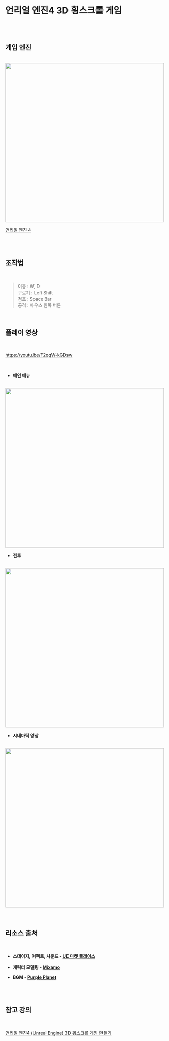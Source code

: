 # 언리얼 엔진4 3D 횡스크롤 게임

<br>
<br>

 ## 게임 엔진
 
 <br>

 <img src="https://roadtovrlive-5ea0.kxcdn.com/wp-content/uploads/2015/05/unreal-engine-4-logo-large-1021x580.png" width="500"/>
 
 <br>
 
[언리얼 엔진 4](https://www.unrealengine.com/ko/)

<br>
<br>

## 조작법
 
 <br>

 > 이동 : W, D <br>
 > 구르기 : Left Shift <br>
 > 점프 : Space Bar <br>
 > 공격 : 마우스 왼쪽 버튼 <br>

 <br>

 ## 플레이 영상
 
 <br>

 https://youtu.be/F2qqW-kGDsw
 
 <br>
 
- **메인 메뉴**

<br>
 
<img src="https://user-images.githubusercontent.com/31186176/106135210-f3599100-61aa-11eb-9dba-90178b7cbc49.gif" width="500"/>
 
<br>

- **전투**

<br>
 
<img src="https://user-images.githubusercontent.com/31186176/106135549-6b27bb80-61ab-11eb-89a0-8db20a533b99.gif" width="500"/>
 
<br>

- **시네마틱 영상**

<br>
 
<img src="https://user-images.githubusercontent.com/31186176/106135896-df625f00-61ab-11eb-9d9a-3f670e3362db.gif" width="500"/>
 
<br>

<br>
<br>

 ## 리소스 출처
 
 <br>

 - **스테이지, 이펙트, 사운드 - [UE 마켓 플레이스](https://www.unrealengine.com/marketplace/ko/store)**

 - **캐릭터 모델링 - [Mixamo](https://www.mixamo.com/)**

 - **BGM - [Purple Planet](https://www.purple-planet.com/)**

<br>
<br>

 ## 참고 강의
 
 <br>

 [언리얼 엔진4 (Unreal Engine) 3D 횡스크롤 게임 만들기](https://www.inflearn.com/course/%EC%96%B8%EB%A6%AC%EC%96%BC-%ED%9A%A1%EC%8A%A4%ED%81%AC%EB%A1%A4-%EA%B2%8C%EC%9E%84%EB%A7%8C%EB%93%A4%EA%B8%B0)
 
 <br>

